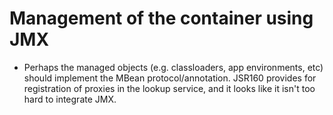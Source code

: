 Management of the container using JMX
=====================================

- Perhaps the managed objects (e.g. classloaders, app environments, etc) should
implement the MBean protocol/annotation.  JSR160 provides for registration of
proxies in the lookup service, and it looks like it isn't too hard to integrate
JMX.
